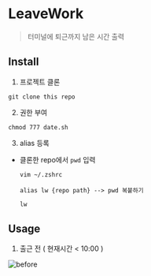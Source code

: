 # LeaveWork

> 터미널에 퇴근까지 남은 시간 출력

## Install

1. 프로젝트 클론
```
git clone this repo
```

2. 권한 부여

```
chmod 777 date.sh
```

3. alias 등록

- 클론한 repo에서 `pwd` 입력
  ```sh
  vim ~/.zshrc
  ```

  ```vim
  alias lw {repo path} --> pwd 복붙하기 
  ```

  ```sh
  lw 
  ```

## Usage

1. 출근 전 ( 현재시간 < 10:00 )

<img alt="before" src="https://user-images.githubusercontent.com/84373490/170543058-b5e26192-26e3-4463-96c9-4f9ba33b851a.png">

